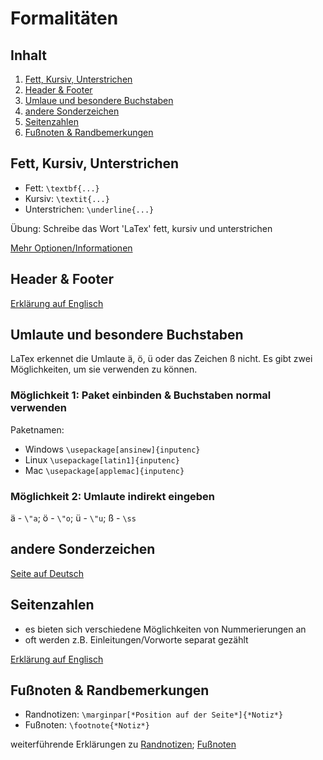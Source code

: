 # Formalitäten

## Inhalt
1. [Fett, Kursiv, Unterstrichen](#6)
2. [Header & Footer](#1)
3. [Umlaue und besondere Buchstaben](#2)
4. [andere Sonderzeichen](#3)
5. [Seitenzahlen](#4)
6. [Fußnoten & Randbemerkungen](#5)

## Fett, Kursiv, Unterstrichen <a name="6"></a>

- Fett: `\textbf{...}`
- Kursiv: `\textit{...}`
- Unterstrichen: `\underline{...}`

Übung: Schreibe das Wort 'LaTex' fett, kursiv und unterstrichen

[Mehr Optionen/Informationen](https://de.overleaf.com/learn/latex/Bold%2C_italics_and_underlining)

## Header & Footer <a name="1"></a>
[Erklärung auf Englisch](https://de.overleaf.com/learn/latex/Headers_and_footers#Standard_page_styles)

## Umlaute und besondere Buchstaben <a name="2"></a>

LaTex erkennet die Umlaute ä, ö, ü oder das Zeichen ß nicht. Es gibt zwei Möglichkeiten, um sie verwenden zu können.

### Möglichkeit 1: Paket einbinden & Buchstaben normal verwenden 

Paketnamen: 

- Windows `\usepackage[ansinew]{inputenc}`
- Linux `\usepackage[latin1]{inputenc}`
- Mac `\usepackage[applemac]{inputenc}`

### Möglichkeit 2: Umlaute indirekt eingeben

ä - `\"a`; ö - `\"o`; ü - `\"u`; ß - `\ss`

## andere Sonderzeichen <a name="3"></a>

[Seite auf Deutsch](https://de.wikibooks.org/wiki/LaTeX-Kompendium:_Sonderzeichen)

## Seitenzahlen <a name="4"></a>

- es bieten sich verschiedene Möglichkeiten von Nummerierungen an
- oft werden z.B. Einleitungen/Vorworte separat gezählt

[Erklärung auf Englisch](https://de.overleaf.com/learn/latex/Page_numbering)

## Fußnoten & Randbemerkungen <a name="5"></a>

- Randnotizen: `\marginpar[*Position auf der Seite*]{*Notiz*}`
- Fußnoten: `\footnote{*Notiz*}`

weiterführende Erklärungen zu [Randnotizen](https://de.overleaf.com/learn/latex/Margin_notes); [Fußnoten](https://de.overleaf.com/learn/latex/Footnotes)
